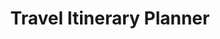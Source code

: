 ---
title: Travel Itinerary Planner
emoji: 🗺️
colorFrom: blue
colorTo: green
sdk: gradio
sdk_version: 5.23.1
app_file: app.py
pinned: false
---